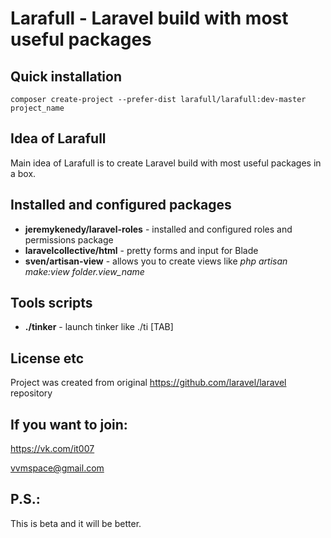# Larafull - Laravel build with most useful packages

## Quick installation

```
composer create-project --prefer-dist larafull/larafull:dev-master project_name
```

## Idea of Larafull

Main idea of Larafull is to create Laravel build with most useful packages in a box.

## Installed and configured packages

- **jeremykenedy/laravel-roles** - installed and configured roles and permissions package
- **laravelcollective/html** - pretty forms and input for Blade
- **sven/artisan-view** - allows you to create views like *php artisan make:view folder.view_name*

## Tools scripts

- **./tinker** - launch tinker like ./ti [TAB]

## License etc

Project was created from original https://github.com/laravel/laravel repository

## If you want to join:

https://vk.com/it007

vvmspace@gmail.com

## P.S.:

This is beta and it will be better.